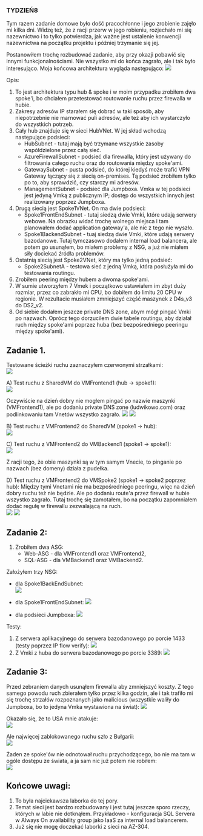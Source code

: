 ### TYDZIEŃ8
Tym razem zadanie domowe było dość pracochłonne i jego zrobienie zajęło mi kilka dni. Widzę też, że z racji przerw w jego robieniu, rozjechało mi się nazewnictwo i to tylko potwierdza, jak ważne jest ustalenie konwencji nazewnictwa na początku projektu i później trzymanie się jej.

Postanowiłem trochę rozbudować zadanie, aby przy okazji pobawić się innymi funkcjonalnościami. Nie wszystko mi do końca zagrało, ale i tak było interesująco. Moja końcowa architektura wygląda następująco: 
![](Img/arch.png)

Opis:
1. To jest architektura typu hub & spoke i w moim przypadku zrobiłem dwa spoke'i, bo chciałem przetestować routowanie ruchu przez firewalla w hubie.
2. Zakresy adresów IP starałem się dobrać w taki sposób, aby niepotrzebnie nie marnować puli adresów, ale też aby ich wystarczyło do wszystkich potrzeb.
3. Cały hub znajduje się w sieci HubVNet. W jej skład wchodzą następujące podsieci:
    - HubSubnet - tutaj mają być trzymane wszystkie zasoby współdzielone przez całą sieć.
    - AzureFirewallSubnet - podsieć dla firewalla, który jest używany do filtrowania całego ruchu oraz do routowania między spoke'ami.
    - GatewaySubnet - pusta podsieć, do której kiedyś może trafić VPN Gateway łączący się z siecią on-premises. Tą podsieć zrobiłem tylko po to, aby sprawdzić, czy starczy mi adresów.
    - ManagementSubnet - podsieć dla Jumpboxa. Vmka w tej podsieci jest jedyną Vmką z publicznym IP; dostęp do wszystkich innych jest realizowany poprzez Jumpboxa.
4. Drugą siecią jest Spoke1VNet. On ma dwie podsieci:
    - Spoke1FrontEndSubnet - tutaj siedzą dwie Vmki, które udają serwery webowe. Na obrazku widać trochę wolnego miejsca i tam planowałem dodać application gateway'a, ale nic z tego nie wyszło.
    - Spoke1BackendSubnet - tuaj siedzą dwie Vmki, które udają serwery bazodanowe. Tutaj tymczasowo dodałem internal load balancera, ale potem go usunąłem, bo miałem problemy z NSG, a już nie miałem siły dociekać źródła problemów.
5. Ostatnią siecią jest Spoke2VNet, który ma tylko jedną podsieć:
    - Spoke2SubnetA - testowa sieć z jedną Vmką, która posłużyła mi do testowania routingu.
6. Zrobiłem peering między hubem a dwoma spoke'ami.
7. W sumie utworzyłem 7 Vmek i początkowo ustawiałem im zbyt duży rozmiar, przez co zabrakło mi CPU, bo dobiłem do limitu 20 CPU w regionie. W rezultacie musiałem zmniejszyć część maszynek z D4s_v3 do DS2_v2.
8. Od siebie dodałem jeszcze private DNS zone, abym mógł pingać Vmki po nazwach.
Oprócz tego dorzucilem dwie tabele routingu, aby działał ruch między spoke'ami poprzez huba (bez bezpośredniego peeringu między spoke'ami).

## Zadanie 1.
Testowane ścieżki ruchu zaznaczyłem czerwonymi strzałkami:  
![](Img/traffic.png)

A) Test ruchu z SharedVM do VMFrontend1 (hub -> spoke1):  
![](Img/A.png)

Oczywiście na dzień dobry nie mogłem pingać po nazwie maszynki (VMFrontend1), ale po dodaniu private DNS zone (ludwikowo.com) oraz podlinkowaniu tam Vnetów wszystko zagrało. 
![](Img/A1.png) 
![](Img/A2.png)

B) Test ruchu z VMFrontend2 do SharedVM (spoke1 -> hub):  
![](Img/B.png) 

C) Test ruchu z VMFrontend2 do VMBackend1 (spoke1 -> spoke1):  
![](Img/C.png) 

Z racji tego, że obie maszynki są w tym samym Vnecie, to pinganie po nazwach (bez domeny) działa z pudełka.

D) Test ruchu z VMFrontend2 do VMSpoke2 (spoke1 -> spoke2 poprzez hub):
Między tymi Vnetami nie ma bezpośredniego peeringu, więc na dzień dobry ruchu też nie będzie. Ale po dodaniu route'a przez firewall w hubie wszystko zagrało. Tutaj trochę się zamotałem, bo na początku zapomniałem dodać regułę w firewallu zezwalającą na ruch.  
![](Img/RouteTable.png) 
![](Img/D.png) 

## Zadanie 2:
1. Zrobiłem dwa ASG: 
    - Web-ASG - dla VMFrontend1 oraz VMFrontend2,
    - SQL-ASG - dla VMBackend1 oraz VMBackend2.

Założyłem trzy NSG:
  - dla Spoke1BackEndSubnet:  
![](Img/NSG1.png) 

  - dla Spoke1FrontEndSubnet: 
![](Img/NSG2.png) 

 - dla podsieci Jumpboxa: 
![](Img/NSG3.png) 

Testy:
1. Z serwera aplikacyjnego do serwera bazodanowego po porcie 1433 (testy poprzez IP flow verify): 
![](Img/test1.png) 
2. Z Vmki z huba do serwera bazodanowego po porcie 3389: 
![](Img/test2.png) 

## Zadanie 3:
Przed zebraniem danych usunąłem firewalla aby zmniejszyć koszty. Z tego samego powodu ruch zbierałem tylko przez kilka godzin, ale i tak trafiło mi się trochę strzałów rozpoznanych jako malicious (wszystkie waliły do Jumpboxa, bo to jedyna Vmka wystawiona na świat): 
![](Img/3.png)  

Okazało się, że to USA mnie atakuje:  
![](Img/USA.png)  

Ale najwięcej zablokowanego ruchu szło z Bułgarii:  
![](Img/Bulgaria.png)  

Żaden ze spoke'ów nie odnotował ruchu przychodzącego, bo nie ma tam w ogóle dostępu ze świata, a ja sam nic już potem nie robiłem:  
![](Img/incoming.png)  

## Końcowe uwagi:
1. To była najciekawsza laborka do tej pory.
2. Temat sieci jest bardzo rozbudowany i jest tutaj jeszcze sporo rzeczy, których w labie nie dotknąłem. Przykładowo - konfiguracja SQL Servera w Always On availability group jako IaaS za internal load balancerem.
3. Już się nie mogę doczekać laborki z sieci na AZ-304.
